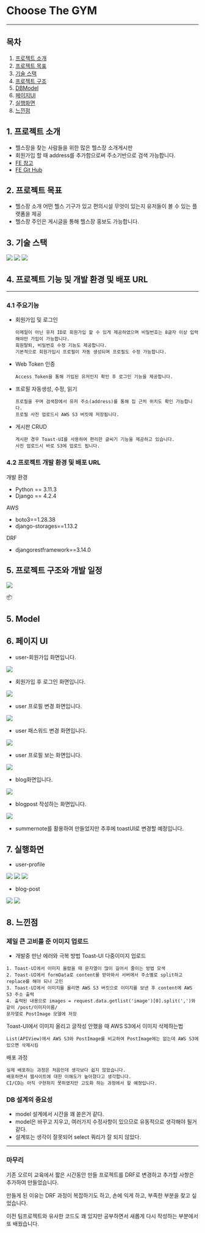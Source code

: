 # Choose The GYM
---

## 목차
1. [프로젝트 소개](#1-프로젝트-소개)
2. [프로젝트 목표](#2-프로젝트-목표)
3. [기술 스택](#3-기술-스택)
4. [프로젝트 구조](#4-프로젝트-구조)
5. [DBModel](#5-model)
6. [페이지UI](#6-페이지-ui)
7. [실행화면](#7-실행화면)
8. [느낀점](#8-느낀점)


## 1. 프로젝트 소개
- 헬스장을 찾는 사람들을 위한 많은 헬스장 소개게시판
- 회원가입 할 때 address를 추가함으로써 주소기반으로 검색 가능합니다.
- [FE 참고](#https://github.com/weniv/react-blog)
- [FE Git Hub](#https://github.com/bnbbbb/gymFE)

## 2. 프로젝트 목표
- 헬스장 소개 어떤 헬스 기구가 있고 편의시설 무엇이 있는지 유저들이 볼 수 있는 플랫폼을 제공
- 헬스장 주인은 게시글을 통해 헬스장 홍보도 가능합니다. 

## 3. 기술 스택

<img src="https://img.shields.io/badge/Python-3776AB?style=for-the-badge&logo=python&logoColor=white">
<img src="https://img.shields.io/badge/django-092E20?style=for-the-badge&logo=django&logoColor=white">
<img src="https://img.shields.io/badge/Html-E34F26?style=for-the-badge&logo=html5&logoColor=white">


## 4. 프로젝트 기능 및 개발 환경 및 배포 URL
---
### 4.1 주요기능
- 회원가입 및 로그인
    ```
    이메일이 아닌 유저 ID로 회원가입 할 수 있게 제공하였으며 비밀번호는 8글자 이상 입력해야만 가입이 가능합니다.
    회원탈퇴, 비밀번호 수정 기능도 제공합니다.
    기본적으로 회원가입시 프로필이 자동 생성되며 프로필도 수정 가능합니다.
    ```
- Web Token 인증
    ```
    Access Token을 통해 가입된 유저인지 확인 후 로그인 기능을 제공합니다.
    ```
- 프로필 자동생성, 수정, 읽기
    ```
    프로필을 꾸며 검색창에서 유저 주소(address)를 통해 집 근처 위치도 확인 가능합니다.  
    프로필 사진 업로드시 AWS S3 버킷에 저장됩니다. 
    ```
- 게시판 CRUD 
    ```
    게시판 경우 Toast-UI를 사용하여 편리한 글씨기 기능을 제공하고 있습니다.
    사진 업로드시 바로 S3에 업로드 됩니다.
    ```
### 4.2 프로젝트 개발 환경 및 배포 URL
개발 환경
- Python == 3.11.3
- Django == 4.2.4

AWS
- boto3==1.28.38
- django-storages==1.13.2

DRF
- djangorestframework==3.14.0

## 5. 프로젝트 구조와 개발 일정
<img src="./readme/db.png" >

📦
## 5. Model

## 6. 페이지 UI
- user-회원가입 화면입니다.
<img src="./readme/join.png">

- 회원가입 후 로그인 화면입니다. 
<img src="./readme/login.png" >

- user 프로필 변경 화면입니다. 
<img src="./readme/profile2.png" >

- user 패스워드 변경 화면입니다.
<img src="./readme/password.png" >

- user 프로필 보는 화면입니다. 
<img src="./readme/profile.png" >

- blog화면입니다. 
<img src="./readme/board.png">

- blogpost 작성하는 화면입니다. 
<img src="./readme/write.png">

- summernote를 활용하여 만들었지만 추후에 toastUI로 변경할 예정입니다. 

## 7. 실행화면 
- user-profile

<img src="./readme/join.gif">
<img src="./readme/login.gif">
<img src="./readme/profile.gif">

- blog-post

<img src="./readme/write.gif">
<img src="./readme/delete.gif">

## 8. 느낀점

### 제일 큰 고비를 준 이미지 업로드
- 개발중 만난 에러와 극복 방법
Toast-UI 다중이미지 업로드
```
1. Toast-UI에서 이미지 올렸을 때 문자열이 많이 길어서 줄이는 방법 모색
2. Toast-UI에서 formData로 content를 받아와서 서버에서 주소별로 split하고 replace를 해야 되나 고민
3. Toast-UI에서 이미지를 올리면 AWS S3 버킷으로 이미지를 보낸 후 content에 AWS S3 주소 출력
4. 출력된 내용으로 images = request.data.getlist('image')[0].split(',')와 같이 /post/이미지이름/ 
문자열로 PostImage 모델에 저장 
```
Toast-UI에서 이미지 올리고 글작성 안했을 때 AWS S3에서 이미지 삭제하는법
```
List(APIView)에서 AWS S3와 PostImage를 비교하여 PostImage에는 없는데 AWS S3에 있으면 삭제시킴
```
배포 과정
```
실제 배포하는 과정은 처음인데 생각보다 쉽지 않았습니다.
배포하면서 웹사이트에 대한 이해도가 높아졌다고 생각합니다.
CI/CD는 아직 구현하지 못하였지만 고도화 하는 과정에서 할 예정입니다.
```

### DB 설계의 중요성
- model 설계에서 시간을 꽤 쏟은거 같다.
- model은 바꾸고 지우고, 여러가지 수정사항이 있으므로 유동적으로 생각해야 될거 같다. 
- 설계또는 생각이 잘못되어 select 쿼리가 잘 되지 않았다. 

---
### 마무리
기존 오르미 교육에서 짧은 시간동안 만들 프로젝트를 DRF로 변경하고 추가할 사항은 추가하여 만들었습니다.

만들게 된 이유는 DRF 과정이 복잡하기도 하고, 손에 익게 하고, 부족한 부분을 찾고 싶었습니다.

이전 팀프로젝트와 유사한 코드도 꽤 있지만 공부하면서 새롭게 다시 작성하는 부분에서 또 배웠습니다. 




